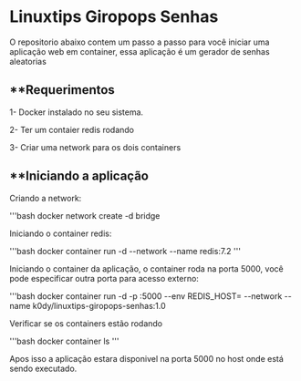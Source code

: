 # **Linuxtips Giropops Senhas**

O repositorio abaixo contem um passo a passo para você iniciar uma aplicação web em container, essa aplicação é um gerador de senhas aleatorias

## **Requerimentos

1- Docker instalado no seu sistema.

2- Ter um contaier redis rodando

3- Criar uma network para os dois containers 

## **Iniciando a aplicação

Criando a network:

'''bash
docker network create -d bridge <nome da network>


Iniciando o container redis:

'''bash
docker container run -d --network <nome da network criada> --name <nome do container> redis:7.2
'''

Iniciando o container da aplicação, o container roda na porta 5000, você pode especificar outra porta para acesso externo:

'''bash
docker container run -d -p <porta para acesso>:5000 --env REDIS_HOST=<nome do container redis> --network <nome da network criada> --name <nome para o container> k0dy/linuxtips-giropops-senhas:1.0


Verificar se os containers estão rodando

'''bash
docker container ls
'''

Apos isso a aplicação estara disponivel na porta 5000 no host onde está sendo executado.
